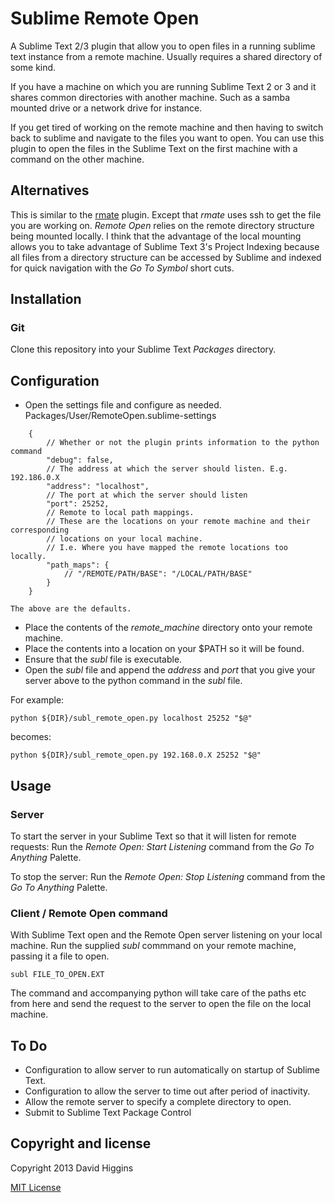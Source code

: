 Sublime Remote Open
===================

A Sublime Text 2/3 plugin that allow you to open files in a running sublime text instance from a remote machine.
Usually requires a shared directory of some kind.

If you have a machine on which you are running Sublime Text 2 or 3 and it shares common directories with another machine.
Such as a samba mounted drive or a network drive for instance.

If you get tired of working on the remote machine and then having to switch back to sublime and navigate to the files you want to open. You can use this plugin to open the files in the Sublime Text on the first machine with a command on the other machine.

## Alternatives

This is similar to the [rmate](http://canadian-fury.com/2012/06/26/using-textmate-2-s-rmate-with-sublime-text-2/) plugin. Except that *rmate* uses ssh to get the file you are working on. *Remote Open* relies on the remote directory structure being mounted locally. I think that the advantage of the local mounting allows you to take advantage of Sublime Text 3's Project Indexing because all files from a directory structure can be accessed by Sublime and indexed for quick navigation with the *Go To Symbol* short cuts.

## Installation

### Git

Clone this repository into your Sublime Text *Packages* directory.

## Configuration

* Open the settings file and configure as needed.
    Packages/User/RemoteOpen.sublime-settings
```
	{
		// Whether or not the plugin prints information to the python command
		"debug": false,
		// The address at which the server should listen. E.g. 192.186.0.X
		"address": "localhost",
		// The port at which the server should listen
		"port": 25252,
		// Remote to local path mappings.
		// These are the locations on your remote machine and their corresponding
		// locations on your local machine.
		// I.e. Where you have mapped the remote locations too locally.
		"path_maps": {
			// "/REMOTE/PATH/BASE": "/LOCAL/PATH/BASE"
		}
	}
```
	The above are the defaults.

* Place the contents of the *remote_machine* directory onto your remote machine.
* Place the contents into a location on your $PATH so it will be found.
* Ensure that the *subl* file is executable.
* Open the *subl* file and append the *address* and *port* that you give your server above to the python command in the *subl* file.

For example:

    python ${DIR}/subl_remote_open.py localhost 25252 "$@"

becomes:

    python ${DIR}/subl_remote_open.py 192.168.0.X 25252 "$@"

## Usage

### Server

To start the server in your Sublime Text so that it will listen for remote requests:
Run the *Remote Open: Start Listening* command from the *Go To Anything* Palette.

To stop the server:
Run the *Remote Open: Stop Listening* command from the *Go To Anything* Palette.

### Client / Remote Open command

With Sublime Text open and the Remote Open server listening on your local machine.
Run the supplied *subl* commmand on your remote machine, passing it a file to open.

    subl FILE_TO_OPEN.EXT

The command and accompanying python will take care of the paths etc from here and
send the request to the server to open the file on the local machine.

## To Do

* Configuration to allow server to run automatically on startup of Sublime Text.
* Configuration to allow the server to time out after period of inactivity.
* Allow the remote server to specify a complete directory to open.
* Submit to Sublime Text Package Control

## Copyright and license
Copyright 2013 David Higgins

[MIT License](LICENSE-MIT)







